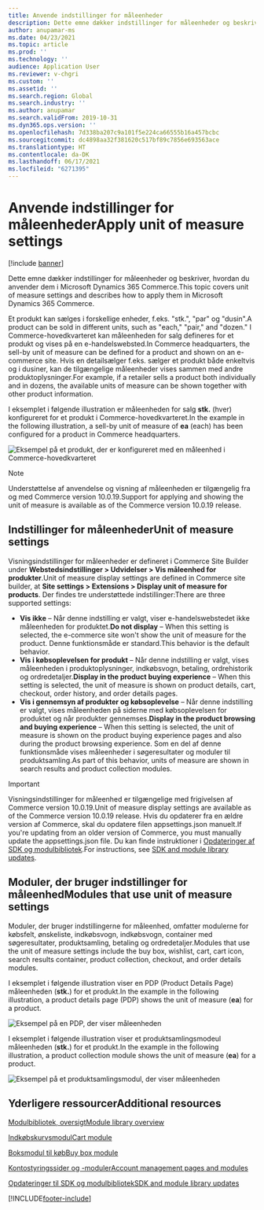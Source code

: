 ```yaml
---
title: Anvende indstillinger for måleenheder
description: Dette emne dækker indstillinger for måleenheder og beskriver, hvordan du anvender dem i Microsoft Dynamics 365 Commerce.
author: anupamar-ms
ms.date: 04/23/2021
ms.topic: article
ms.prod: ''
ms.technology: ''
audience: Application User
ms.reviewer: v-chgri
ms.custom: ''
ms.assetid: ''
ms.search.region: Global
ms.search.industry: ''
ms.author: anupamar
ms.search.validFrom: 2019-10-31
ms.dyn365.ops.version: ''
ms.openlocfilehash: 7d338ba207c9a101f5e224ca66555b16a457bcbc
ms.sourcegitcommit: dc4898aa32f381620c517bf89c7856e693563ace
ms.translationtype: HT
ms.contentlocale: da-DK
ms.lasthandoff: 06/17/2021
ms.locfileid: "6271395"
---
```

# <a name="apply-unit-of-measure-settings"></a><span data-ttu-id="4dbaa-103">Anvende indstillinger for måleenheder</span><span class="sxs-lookup"><span data-stu-id="4dbaa-103">Apply unit of measure settings</span></span>

[!include [banner](includes/banner.md)]

<span data-ttu-id="4dbaa-104">Dette emne dækker indstillinger for måleenheder og beskriver, hvordan du anvender dem i Microsoft Dynamics 365 Commerce.</span><span class="sxs-lookup"><span data-stu-id="4dbaa-104">This topic covers unit of measure settings and describes how to apply them in Microsoft Dynamics 365 Commerce.</span></span>

<span data-ttu-id="4dbaa-105">Et produkt kan sælges i forskellige enheder, f.eks. "stk.", "par" og "dusin".</span><span class="sxs-lookup"><span data-stu-id="4dbaa-105">A product can be sold in different units, such as "each," "pair," and "dozen."</span></span> <span data-ttu-id="4dbaa-106">I Commerce-hovedkvarteret kan måleenheden for salg defineres for et produkt og vises på en e-handelswebsted.</span><span class="sxs-lookup"><span data-stu-id="4dbaa-106">In Commerce headquarters, the sell-by unit of measure can be defined for a product and shown on an e-commerce site.</span></span> <span data-ttu-id="4dbaa-107">Hvis en detailsælger f.eks. sælger et produkt både enkeltvis og i dusiner, kan de tilgængelige måleenheder vises sammen med andre produktoplysninger.</span><span class="sxs-lookup"><span data-stu-id="4dbaa-107">For example, if a retailer sells a product both individually and in dozens, the available units of measure can be shown together with other product information.</span></span>

<span data-ttu-id="4dbaa-108">I eksemplet i følgende illustration er måleenheden for salg **stk.** (hver) konfigureret for et produkt i Commerce-hovedkvarteret.</span><span class="sxs-lookup"><span data-stu-id="4dbaa-108">In the example in the following illustration, a sell-by unit of measure of **ea** (each) has been configured for a product in Commerce headquarters.</span></span>

![Eksempel på et produkt, der er konfigureret med en måleenhed i Commerce-hovedkvarteret](./media/Productunit-headquarters.PNG)

> [!NOTE]
> <span data-ttu-id="4dbaa-110">Understøttelse af anvendelse og visning af måleenheden er tilgængelig fra og med Commerce version 10.0.19.</span><span class="sxs-lookup"><span data-stu-id="4dbaa-110">Support for applying and showing the unit of measure is available as of the Commerce version 10.0.19 release.</span></span>

## <a name="unit-of-measure-settings"></a><span data-ttu-id="4dbaa-111">Indstillinger for måleenheder</span><span class="sxs-lookup"><span data-stu-id="4dbaa-111">Unit of measure settings</span></span>

<span data-ttu-id="4dbaa-112">Visningsindstillinger for måleenheder er defineret i Commerce Site Builder under **Webstedsindstillinger \> Udvidelser \> Vis måleenhed for produkter**.</span><span class="sxs-lookup"><span data-stu-id="4dbaa-112">Unit of measure display settings are defined in Commerce site builder, at **Site settings \> Extensions \> Display unit of measure for products**.</span></span> <span data-ttu-id="4dbaa-113">Der findes tre understøttede indstillinger:</span><span class="sxs-lookup"><span data-stu-id="4dbaa-113">There are three supported settings:</span></span>

- <span data-ttu-id="4dbaa-114">**Vis ikke** – Når denne indstilling er valgt, viser e-handelswebstedet ikke måleenheden for produktet.</span><span class="sxs-lookup"><span data-stu-id="4dbaa-114">**Do not display** – When this setting is selected, the e-commerce site won't show the unit of measure for the product.</span></span> <span data-ttu-id="4dbaa-115">Denne funktionsmåde er standard.</span><span class="sxs-lookup"><span data-stu-id="4dbaa-115">This behavior is the default behavior.</span></span>
- <span data-ttu-id="4dbaa-116">**Vis i købsoplevelsen for produkt** – Når denne indstilling er valgt, vises måleenheden i produktoplysninger, indkøbsvogn, betaling, ordrehistorik og ordredetaljer.</span><span class="sxs-lookup"><span data-stu-id="4dbaa-116">**Display in the product buying experience** – When this setting is selected, the unit of measure is shown on product details, cart, checkout, order history, and order details pages.</span></span>
- <span data-ttu-id="4dbaa-117">**Vis i gennemsyn af produkter og købsoplevelse** – Når denne indstilling er valgt, vises måleenheden på siderne med købsoplevelsen for produktet og når produkter gennemses.</span><span class="sxs-lookup"><span data-stu-id="4dbaa-117">**Display in the product browsing and buying experience** – When this setting is selected, the unit of measure is shown on the product buying experience pages and also during the product browsing experience.</span></span> <span data-ttu-id="4dbaa-118">Som en del af denne funktionsmåde vises måleenheder i søgeresultater og moduler til produktsamling.</span><span class="sxs-lookup"><span data-stu-id="4dbaa-118">As part of this behavior, units of measure are shown in search results and product collection modules.</span></span>

> [!IMPORTANT]
> <span data-ttu-id="4dbaa-119">Visningsindstillinger for måleenhed er tilgængelige med frigivelsen af Commerce version 10.0.19.</span><span class="sxs-lookup"><span data-stu-id="4dbaa-119">Unit of measure display settings are available as of the Commerce version 10.0.19 release.</span></span> <span data-ttu-id="4dbaa-120">Hvis du opdaterer fra en ældre version af Commerce, skal du opdatere filen appsettings.json manuelt.</span><span class="sxs-lookup"><span data-stu-id="4dbaa-120">If you're updating from an older version of Commerce, you must manually update the appsettings.json file.</span></span> <span data-ttu-id="4dbaa-121">Du kan finde instruktioner i [Opdateringer af SDK og modulbibliotek](e-commerce-extensibility/sdk-updates.md#update-the-appsettingsjson-file).</span><span class="sxs-lookup"><span data-stu-id="4dbaa-121">For instructions, see [SDK and module library updates](e-commerce-extensibility/sdk-updates.md#update-the-appsettingsjson-file).</span></span>

## <a name="modules-that-use-unit-of-measure-settings"></a><span data-ttu-id="4dbaa-122">Moduler, der bruger indstillinger for måleenhed</span><span class="sxs-lookup"><span data-stu-id="4dbaa-122">Modules that use unit of measure settings</span></span>

<span data-ttu-id="4dbaa-123">Moduler, der bruger indstillingerne for måleenhed, omfatter modulerne for købsfelt, ønskeliste, indkøbsvogn, indkøbsvogn, container med søgeresultater, produktsamling, betaling og ordredetaljer.</span><span class="sxs-lookup"><span data-stu-id="4dbaa-123">Modules that use the unit of measure settings include the buy box, wishlist, cart, cart icon, search results container, product collection, checkout, and order details modules.</span></span>

<span data-ttu-id="4dbaa-124">I eksemplet i følgende illustration viser en PDP (Product Details Page) måleenheden (**stk.**) for et produkt.</span><span class="sxs-lookup"><span data-stu-id="4dbaa-124">In the example in the following illustration, a product details page (PDP) shows the unit of measure (**ea**) for a product.</span></span>

![Eksempel på en PDP, der viser måleenheden](./media/Productunit-PDP.png)

<span data-ttu-id="4dbaa-126">I eksemplet i følgende illustration viser et produktsamlingsmodeul måleenheden (**stk.**) for et produkt.</span><span class="sxs-lookup"><span data-stu-id="4dbaa-126">In the example in the following illustration, a product collection module shows the unit of measure (**ea**) for a product.</span></span>

![Eksempel på et produktsamlingsmodul, der viser måleenheden](./media/Productunit-productcollection.png)

## <a name="additional-resources"></a><span data-ttu-id="4dbaa-128">Yderligere ressourcer</span><span class="sxs-lookup"><span data-stu-id="4dbaa-128">Additional resources</span></span>

[<span data-ttu-id="4dbaa-129">Modulbibliotek, oversigt</span><span class="sxs-lookup"><span data-stu-id="4dbaa-129">Module library overview</span></span>](starter-kit-overview.md)

[<span data-ttu-id="4dbaa-130">Indkøbskurvsmodul</span><span class="sxs-lookup"><span data-stu-id="4dbaa-130">Cart module</span></span>](add-cart-module.md)

[<span data-ttu-id="4dbaa-131">Boksmodul til køb</span><span class="sxs-lookup"><span data-stu-id="4dbaa-131">Buy box module</span></span>](add-buy-box.md)

[<span data-ttu-id="4dbaa-132">Kontostyringssider og -moduler</span><span class="sxs-lookup"><span data-stu-id="4dbaa-132">Account management pages and modules</span></span>](account-management.md)

[<span data-ttu-id="4dbaa-133">Opdateringer til SDK og modulbibliotek</span><span class="sxs-lookup"><span data-stu-id="4dbaa-133">SDK and module library updates</span></span>](e-commerce-extensibility/sdk-updates.md)

[!INCLUDE[footer-include](../includes/footer-banner.md)]
